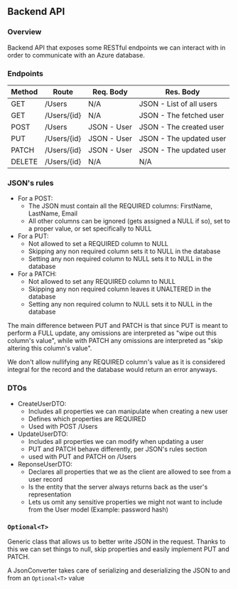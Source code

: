 ## Backend API

### Overview
Backend API that exposes some RESTful endpoints we can interact with in order to communicate with an Azure database.

### Endpoints
| Method | Route       | Req. Body   | Res. Body                |
|--------|-------------|-------------|--------------------------|
|GET     | /Users      | N/A         | JSON - List of all users |
|GET     | /Users/{id} | N/A         | JSON - The fetched user  |
|POST    | /Users      | JSON - User | JSON - The created user  |
|PUT     | /Users/{id} | JSON - User | JSON - The updated user  |
|PATCH   | /Users/{id} | JSON - User | JSON - The updated user  |
|DELETE  | /Users/{id} | N/A         | N/A                      |

### JSON's rules
- For a POST:
    - The JSON must contain all the REQUIRED columns: FirstName, LastName, Email
    - All other columns can be ignored (gets assigned a NULL if so), set to a proper value, or set specifically to NULL
- For a PUT:
    - Not allowed to set a REQUIRED column to NULL
    - Skipping any non required column sets it to NULL in the database
    - Setting any non required column to NULL sets it to NULL in the database
- For a PATCH:
    - Not allowed to set any REQUIRED column to NULL
    - Skipping any non required column leaves it UNALTERED in the database
    - Setting any non required column to NULL sets it to NULL in the database

The main difference between PUT and PATCH is that since PUT is meant to perform a FULL update, any omissions are interpreted as "wipe out this column's value", while with PATCH any omissions are interpreted as "skip altering this column's value".

We don't allow nullifying any REQUIRED column's value as it is considered integral for the record and the database would return an error anyways.

### DTOs
- CreateUserDTO:
    - Includes all properties we can manipulate when creating a new user
    - Defines which properties are REQUIRED
    - Used with POST /Users
- UpdateUserDTO:
    - Includes all properties we can modify when updating a user
    - PUT and PATCH behave differently, per JSON's rules section
    - used with PUT and PATCH on /Users
- ReponseUserDTO:
    - Declares all properties that we as the client are allowed to see from a user record
    - Is the entity that the server always returns back as the user's representation
    - Lets us omit any sensitive properties we might not want to include from the User model (Example: password hash)

### `Optional<T>`
Generic class that allows us to better write JSON in the request. Thanks to this we can set things to null, skip properties and easily implement PUT and PATCH.

A JsonConverter takes care of serializing and deserializing the JSON to and from an `Optional<T>` value
